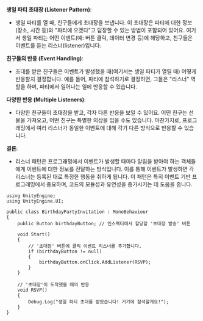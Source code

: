   
**생일 파티 초대장 (Listener Pattern)**:

- 생일 파티를 열 때, 친구들에게 초대장을 보냅니다. 이 초대장은 파티에 대한 정보(장소, 시간 등)와 "파티에 오겠다"고 답장할 수 있는 방법이 포함되어 있어요. 여기서 생일 파티는 어떤 이벤트(예: 버튼 클릭, 데이터 변경 등)에 해당하고, 친구들은 이벤트를 듣는 리스너(listener)입니다.

**친구들의 반응 (Event Handling)**:

- 초대를 받은 친구들은 이벤트가 발생했을 때(여기서는 생일 파티가 열릴 때) 어떻게 반응할지 결정합니다. 예를 들어, 파티에 참석하기로 결정하면, 그들은 "리스너" 역할을 하며, 파티에서 일어나는 일에 반응할 수 있습니다.

**다양한 반응 (Multiple Listeners)**:

- 다양한 친구들이 초대장을 받고, 각자 다른 반응을 보일 수 있어요. 어떤 친구는 선물을 가져오고, 어떤 친구는 특별한 의상을 입을 수도 있습니다. 마찬가지로, 프로그래밍에서 여러 리스너가 동일한 이벤트에 대해 각기 다른 방식으로 반응할 수 있습니다.

**결론**:

- 리스너 패턴은 프로그래밍에서 이벤트가 발생할 때마다 알림을 받아야 하는 객체들에게 이벤트에 대한 정보를 전달하는 방식입니다. 이를 통해 이벤트가 발생하면 각 리스너는 등록된 대로 특정한 행동을 취하게 됩니다. 이 패턴은 특히 이벤트 기반 프로그래밍에서 중요하며, 코드의 모듈성과 유연성을 증가시키는 데 도움을 줍니다.

```
using UnityEngine;
using UnityEngine.UI;

public class BirthdayPartyInvitation : MonoBehaviour
{
    public Button birthdayButton; // 인스펙터에서 할당할 '초대장 발송' 버튼

    void Start()
    {
        // '초대장' 버튼에 클릭 이벤트 리스너를 추가합니다.
        if (birthdayButton != null)
        {
            birthdayButton.onClick.AddListener(RSVP);
        }
    }

    // '초대장'이 도착했을 때의 반응
    void RSVP()
    {
        Debug.Log("생일 파티 초대를 받았습니다! 거기에 참석할게요!");
    }
}

```

